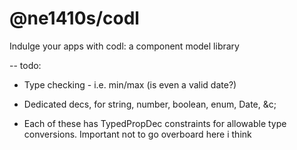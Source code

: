 # @ne1410s/codl

Indulge your apps with codl: a component model library

-- todo:

- Type checking - i.e. min/max (is even a valid date?)

 - Dedicated decs, for string, number, boolean, enum, Date, &c;
 - Each of these has TypedPropDec constraints for allowable type conversions. Important not to go overboard here i think